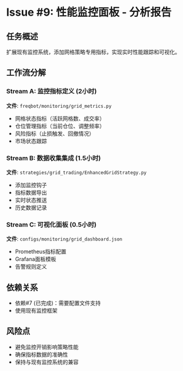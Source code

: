 # Issue #9: 性能监控面板 - 分析报告

## 任务概述
扩展现有监控系统，添加网格策略专用指标，实现实时性能跟踪和可视化。

## 工作流分解

### Stream A: 监控指标定义 (2小时)
**文件**: `freqbot/monitoring/grid_metrics.py`
- 网格状态指标（活跃网格数、成交率）
- 仓位管理指标（当前仓位、调整频率）
- 风险指标（止损触发、回撤情况）
- 市场状态跟踪

### Stream B: 数据收集集成 (1.5小时)
**文件**: `strategies/grid_trading/EnhancedGridStrategy.py`
- 添加监控钩子
- 指标数据导出
- 实时状态推送
- 历史数据记录

### Stream C: 可视化面板 (0.5小时)
**文件**: `configs/monitoring/grid_dashboard.json`
- Prometheus指标配置
- Grafana面板模板
- 告警规则定义

## 依赖关系
- 依赖#7 (已完成)：需要配置文件支持
- 使用现有监控框架

## 风险点
- 避免监控开销影响策略性能
- 确保指标数据的准确性
- 保持与现有监控系统的兼容